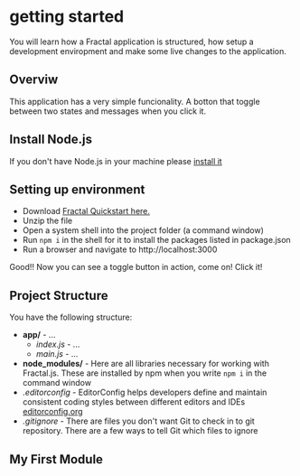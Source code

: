 # getting started

You will learn how a Fractal application is structured, how setup a development enviropment and make some live changes to the application.

## Overviw

This application has a very simple funcionality. A botton that toggle between two states and messages when you click it.

## Install Node.js

If you don't have Node.js in your machine please [install it](https://nodejs.org/en/)

## Setting up environment

- Download [Fractal Quickstart here.](https://github.com/fractalPlatform/Fractal.js-quickstart/archive/master.zip)
- Unzip the file
- Open a system shell into the project folder (a command window)
- Run `npm i` in the shell for it to install the packages listed in package.json
- Run a browser and navigate to http://localhost:3000

Good!! Now you can see a toggle button in action, come on! Click it!

## Project Structure

You have the following structure:

- **app/** - ...
  - *index.js* - ...
  - *main.js* - ...
- **node_modules/** - Here are all libraries necessary for working with Fractal.js. These are installed by npm when you write `npm i` in the command window
- *.editorconfig* - EditorConfig helps developers define and maintain consistent coding styles between different editors and IDEs [editorconfig.org](http://editorconfig.org)
- *.gitignore* - There are files you don't want Git to check in to git repository. There are a few ways to tell Git which files to ignore




## My First Module
